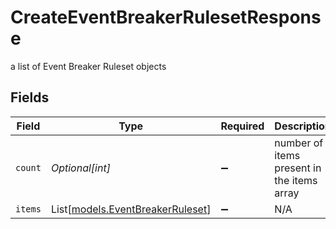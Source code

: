 # CreateEventBreakerRulesetResponse

a list of Event Breaker Ruleset objects


## Fields

| Field                                                                | Type                                                                 | Required                                                             | Description                                                          |
| -------------------------------------------------------------------- | -------------------------------------------------------------------- | -------------------------------------------------------------------- | -------------------------------------------------------------------- |
| `count`                                                              | *Optional[int]*                                                      | :heavy_minus_sign:                                                   | number of items present in the items array                           |
| `items`                                                              | List[[models.EventBreakerRuleset](../models/eventbreakerruleset.md)] | :heavy_minus_sign:                                                   | N/A                                                                  |